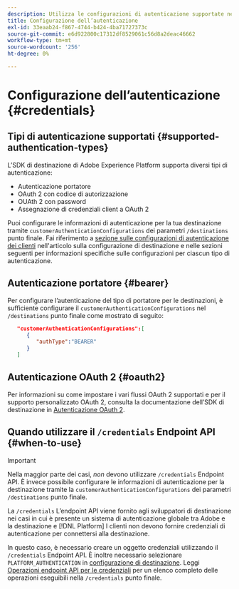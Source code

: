 ```yaml
---
description: Utilizza le configurazioni di autenticazione supportate nell’SDK di destinazione di Adobe Experience Platform per autenticare gli utenti e attivare i dati nell’endpoint di destinazione.
title: Configurazione dell’autenticazione
exl-id: 33eaab24-f867-4744-b424-4ba71727373c
source-git-commit: e6d922800c17312df8529061c56d8a2deac46662
workflow-type: tm+mt
source-wordcount: '256'
ht-degree: 0%

---
```


# Configurazione dell’autenticazione {#credentials}

## Tipi di autenticazione supportati {#supported-authentication-types}

L’SDK di destinazione di Adobe Experience Platform supporta diversi tipi di autenticazione:

* Autenticazione portatore
* OAuth 2 con codice di autorizzazione
* OUAth 2 con password
* Assegnazione di credenziali client a OAuth 2

Puoi configurare le informazioni di autenticazione per la tua destinazione tramite `customerAuthenticationConfigurations` dei parametri `/destinations` punto finale. Fai riferimento a [sezione sulle configurazioni di autenticazione dei clienti](./destination-configuration.md#customer-authentication-configurations) nell&#39;articolo sulla configurazione di destinazione e nelle sezioni seguenti per informazioni specifiche sulle configurazioni per ciascun tipo di autenticazione.

## Autenticazione portatore {#bearer}

Per configurare l’autenticazione del tipo di portatore per le destinazioni, è sufficiente configurare il `customerAuthenticationConfigurations` nel `/destinations` punto finale come mostrato di seguito:

```json
   "customerAuthenticationConfigurations":[
      {
         "authType":"BEARER"
      }
   ]
```

## Autenticazione OAuth 2 {#oauth2}

Per informazioni su come impostare i vari flussi OAuth 2 supportati e per il supporto personalizzato OAuth 2, consulta la documentazione dell’SDK di destinazione in [Autenticazione OAuth 2](./oauth2-authentication.md).


## Quando utilizzare il `/credentials` Endpoint API {#when-to-use}

>[!IMPORTANT]
>
>Nella maggior parte dei casi, *non* devono utilizzare `/credentials` Endpoint API. È invece possibile configurare le informazioni di autenticazione per la destinazione tramite la `customerAuthenticationConfigurations` dei parametri `/destinations` punto finale.

La `/credentials` L’endpoint API viene fornito agli sviluppatori di destinazione nei casi in cui è presente un sistema di autenticazione globale tra Adobe e la destinazione e [!DNL Platform] I clienti non devono fornire credenziali di autenticazione per connettersi alla destinazione.

In questo caso, è necessario creare un oggetto credenziali utilizzando il `/credentials` Endpoint API. È inoltre necessario selezionare `PLATFORM_AUTHENTICATION` in [configurazione di destinazione](./destination-configuration.md#destination-delivery). Leggi [Operazioni endpoint API per le credenziali](./credentials-configuration-api.md) per un elenco completo delle operazioni eseguibili nella `/credentials` punto finale.
